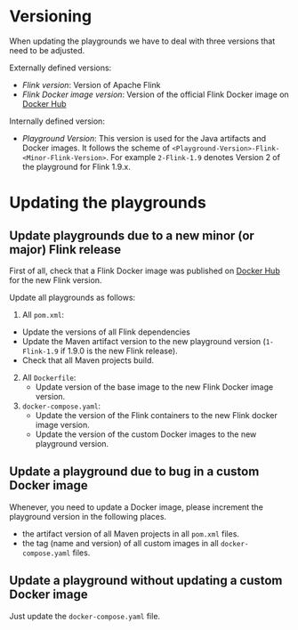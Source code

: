 
# Versioning 

When updating the playgrounds we have to deal with three versions that need to be adjusted.

Externally defined versions:

* *Flink version*: Version of Apache Flink
* *Flink Docker image version*: Version of the official Flink Docker image on [Docker Hub](https://hub.docker.com/_/flink)

Internally defined version:

* *Playground Version*: This version is used for the Java artifacts and Docker images. It follows the scheme of `<Playground-Version>-Flink-<Minor-Flink-Version>`. For example `2-Flink-1.9` denotes Version 2 of the playground for Flink 1.9.x.

# Updating the playgrounds

## Update playgrounds due to a new minor (or major) Flink release

First of all, check that a Flink Docker image was published on [Docker Hub](https://hub.docker.com/_/flink) for the new Flink version.

Update all playgrounds as follows:

1. All `pom.xml`: 
  * Update the versions of all Flink dependencies 
  * Update the Maven artifact version to the new playground version (`1-Flink-1.9` if 1.9.0 is the new Flink release).
  * Check that all Maven projects build.
2. All `Dockerfile`: 
	* Update version of the base image to the new Flink Docker image version.
3. `docker-compose.yaml`: 
	* Update the version of the Flink containers to the new Flink docker image version.
	* Update the version of the custom Docker images to the new playground version.

## Update a playground due to bug in a custom Docker image

Whenever, you need to update a Docker image, please increment the playground version in the following places.

* the artifact version of all Maven projects in all `pom.xml` files.
* the tag (name and version) of all custom images in all `docker-compose.yaml` files.

## Update a playground without updating a custom Docker image

Just update the `docker-compose.yaml` file.
